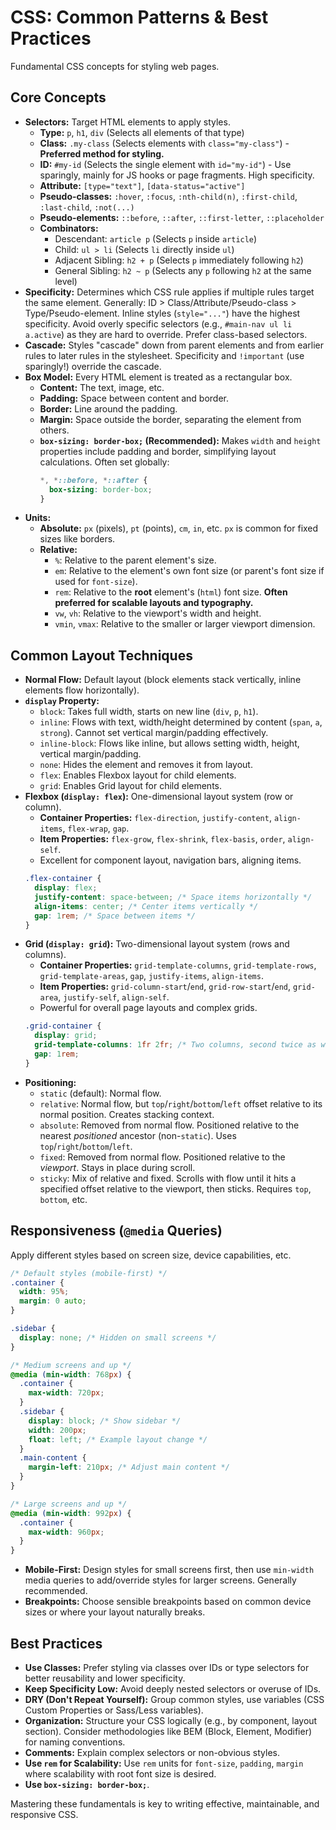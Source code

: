 # CSS: Common Patterns & Best Practices

Fundamental CSS concepts for styling web pages.

## Core Concepts

*   **Selectors:** Target HTML elements to apply styles.
    *   **Type:** `p`, `h1`, `div` (Selects all elements of that type)
    *   **Class:** `.my-class` (Selects elements with `class="my-class"`) - **Preferred method for styling.**
    *   **ID:** `#my-id` (Selects the single element with `id="my-id"`) - Use sparingly, mainly for JS hooks or page fragments. High specificity.
    *   **Attribute:** `[type="text"]`, `[data-status="active"]`
    *   **Pseudo-classes:** `:hover`, `:focus`, `:nth-child(n)`, `:first-child`, `:last-child`, `:not(...)`
    *   **Pseudo-elements:** `::before`, `::after`, `::first-letter`, `::placeholder`
    *   **Combinators:**
        *   Descendant: `article p` (Selects `p` inside `article`)
        *   Child: `ul > li` (Selects `li` directly inside `ul`)
        *   Adjacent Sibling: `h2 + p` (Selects `p` immediately following `h2`)
        *   General Sibling: `h2 ~ p` (Selects any `p` following `h2` at the same level)
*   **Specificity:** Determines which CSS rule applies if multiple rules target the same element. Generally: ID > Class/Attribute/Pseudo-class > Type/Pseudo-element. Inline styles (`style="..."`) have the highest specificity. Avoid overly specific selectors (e.g., `#main-nav ul li a.active`) as they are hard to override. Prefer class-based selectors.
*   **Cascade:** Styles "cascade" down from parent elements and from earlier rules to later rules in the stylesheet. Specificity and `!important` (use sparingly!) override the cascade.
*   **Box Model:** Every HTML element is treated as a rectangular box.
    *   **Content:** The text, image, etc.
    *   **Padding:** Space between content and border.
    *   **Border:** Line around the padding.
    *   **Margin:** Space outside the border, separating the element from others.
    *   **`box-sizing: border-box;` (Recommended):** Makes `width` and `height` properties include padding and border, simplifying layout calculations. Often set globally:
        ```css
        *, *::before, *::after {
          box-sizing: border-box;
        }
        ```
*   **Units:**
    *   **Absolute:** `px` (pixels), `pt` (points), `cm`, `in`, etc. `px` is common for fixed sizes like borders.
    *   **Relative:**
        *   `%`: Relative to the parent element's size.
        *   `em`: Relative to the element's own font size (or parent's font size if used for `font-size`).
        *   `rem`: Relative to the **root** element's (`html`) font size. **Often preferred for scalable layouts and typography.**
        *   `vw`, `vh`: Relative to the viewport's width and height.
        *   `vmin`, `vmax`: Relative to the smaller or larger viewport dimension.

## Common Layout Techniques

*   **Normal Flow:** Default layout (block elements stack vertically, inline elements flow horizontally).
*   **`display` Property:**
    *   `block`: Takes full width, starts on new line (`div`, `p`, `h1`).
    *   `inline`: Flows with text, width/height determined by content (`span`, `a`, `strong`). Cannot set vertical margin/padding effectively.
    *   `inline-block`: Flows like inline, but allows setting width, height, vertical margin/padding.
    *   `none`: Hides the element and removes it from layout.
    *   `flex`: Enables Flexbox layout for child elements.
    *   `grid`: Enables Grid layout for child elements.
*   **Flexbox (`display: flex`):** One-dimensional layout system (row or column).
    *   **Container Properties:** `flex-direction`, `justify-content`, `align-items`, `flex-wrap`, `gap`.
    *   **Item Properties:** `flex-grow`, `flex-shrink`, `flex-basis`, `order`, `align-self`.
    *   Excellent for component layout, navigation bars, aligning items.
    ```css
    .flex-container {
      display: flex;
      justify-content: space-between; /* Space items horizontally */
      align-items: center; /* Center items vertically */
      gap: 1rem; /* Space between items */
    }
    ```
*   **Grid (`display: grid`):** Two-dimensional layout system (rows and columns).
    *   **Container Properties:** `grid-template-columns`, `grid-template-rows`, `grid-template-areas`, `gap`, `justify-items`, `align-items`.
    *   **Item Properties:** `grid-column-start`/`end`, `grid-row-start`/`end`, `grid-area`, `justify-self`, `align-self`.
    *   Powerful for overall page layouts and complex grids.
    ```css
    .grid-container {
      display: grid;
      grid-template-columns: 1fr 2fr; /* Two columns, second twice as wide */
      gap: 1rem;
    }
    ```
*   **Positioning:**
    *   `static` (default): Normal flow.
    *   `relative`: Normal flow, but `top`/`right`/`bottom`/`left` offset relative to its normal position. Creates stacking context.
    *   `absolute`: Removed from normal flow. Positioned relative to the nearest *positioned* ancestor (non-`static`). Uses `top`/`right`/`bottom`/`left`.
    *   `fixed`: Removed from normal flow. Positioned relative to the *viewport*. Stays in place during scroll.
    *   `sticky`: Mix of relative and fixed. Scrolls with flow until it hits a specified offset relative to the viewport, then sticks. Requires `top`, `bottom`, etc.

## Responsiveness (`@media` Queries)

Apply different styles based on screen size, device capabilities, etc.

```css
/* Default styles (mobile-first) */
.container {
  width: 95%;
  margin: 0 auto;
}

.sidebar {
  display: none; /* Hidden on small screens */
}

/* Medium screens and up */
@media (min-width: 768px) {
  .container {
    max-width: 720px;
  }
  .sidebar {
    display: block; /* Show sidebar */
    width: 200px;
    float: left; /* Example layout change */
  }
  .main-content {
    margin-left: 210px; /* Adjust main content */
  }
}

/* Large screens and up */
@media (min-width: 992px) {
  .container {
    max-width: 960px;
  }
}
```
*   **Mobile-First:** Design styles for small screens first, then use `min-width` media queries to add/override styles for larger screens. Generally recommended.
*   **Breakpoints:** Choose sensible breakpoints based on common device sizes or where your layout naturally breaks.

## Best Practices

*   **Use Classes:** Prefer styling via classes over IDs or type selectors for better reusability and lower specificity.
*   **Keep Specificity Low:** Avoid deeply nested selectors or overuse of IDs.
*   **DRY (Don't Repeat Yourself):** Group common styles, use variables (CSS Custom Properties or Sass/Less variables).
*   **Organization:** Structure your CSS logically (e.g., by component, layout section). Consider methodologies like BEM (Block, Element, Modifier) for naming conventions.
*   **Comments:** Explain complex selectors or non-obvious styles.
*   **Use `rem` for Scalability:** Use `rem` units for `font-size`, `padding`, `margin` where scalability with root font size is desired.
*   **Use `box-sizing: border-box;`**.

Mastering these fundamentals is key to writing effective, maintainable, and responsive CSS.